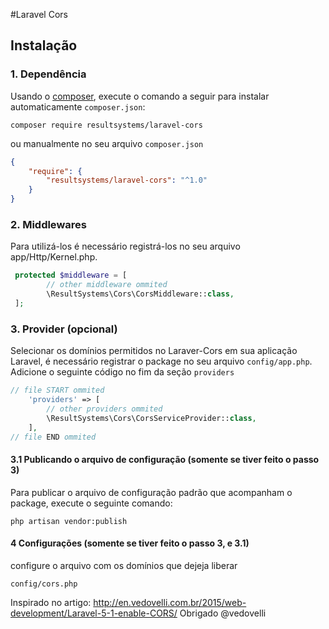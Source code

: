 #Laravel Cors

## Instalação

### 1. Dependência

Usando o <a href="https://getcomposer.org/" target="_blank">composer</a>, execute o comando a seguir para instalar automaticamente `composer.json`:

```shell
composer require resultsystems/laravel-cors
```

ou manualmente no seu arquivo `composer.json`

```json
{
    "require": {
        "resultsystems/laravel-cors": "^1.0"
    }
}
```

### 2. Middlewares
Para utilizá-los é necessário registrá-los no seu arquivo app/Http/Kernel.php.

```php
 protected $middleware = [
        // other middleware ommited
    	\ResultSystems\Cors\CorsMiddleware::class,
 ];
```

### 3. Provider (opcional)

Selecionar os domínios permitidos no Laraver-Cors em sua aplicação Laravel, é necessário registrar o package no seu arquivo `config/app.php`. Adicione o seguinte código no fim da seção `providers`

```php
// file START ommited
    'providers' => [
        // other providers ommited
        \ResultSystems\Cors\CorsServiceProvider::class,
    ],
// file END ommited
```

#### 3.1 Publicando o arquivo de configuração (somente se tiver feito o passo 3)

Para publicar o arquivo de configuração padrão que acompanham o package, execute o seguinte comando:

```shell
php artisan vendor:publish
```


#### 4 Configurações (somente se tiver feito o passo 3, e 3.1)

configure o arquivo com os domínios que dejeja liberar

`config/cors.php`

Inspirado no artigo: http://en.vedovelli.com.br/2015/web-development/Laravel-5-1-enable-CORS/
Obrigado @vedovelli
